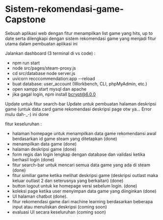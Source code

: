 # Sistem-rekomendasi-game-Capstone

Sebuah aplikasi web dengan fitur menampilkan list game yang hits, up to date serta dilengkapi dengan sistem rekomendasi game yang menjadi fitur utama dalam pembuatan aplikasi ini

Jalankan dashboard (3 terminal di vs code) :

- npm run start
- node src/pages/steam-proxy.js
- cd src/database
  node server.js
- uvicorn recccommendation:app --reload
- buat database: user_account (Workbench, CLI, phpMyAdmin, etc.)
- open xampp start mysql dan apache
- jika gagal login, npm install bcrypt@6.0.0

Update untuk fitur search-bar
Update untuk pembuatan halaman deskripsi game (untuk data card game rekomendasi deskripsi page otw ya... Error mulu dah-\_-) ini done

fitur keseluruhan :

- halaman homepage untuk menampilkan data game rekomendansi awal berdasarkan id game steam yang ditetapkan (done)
- menampilkan data game (done)
- halaman deskripsi game (done)
- form regis dan login lengkap dengan database dan validasi ketika berhasil login (done)
- fitur search-bar untuk mencari semua data game yang ada di steam (done)
- fitur similiar game ketika melihat deskripsi game (deskripsi outlast maka keluar outlast 2 dan seterusnya yang berkaitan) (done)
- button logout untuk ke homepage versi sebelum login. (done)
- koleksi page ketika user menyimpan data game yang diinginkan (done)
- UI halaman chatbot (done).
- fitur rekomendasi game dari machine learning berdasarkan beberapa input atau menuliskan deskripsi (coming soon)
- evaluasi UI secara keseluruhan (coming soon)
